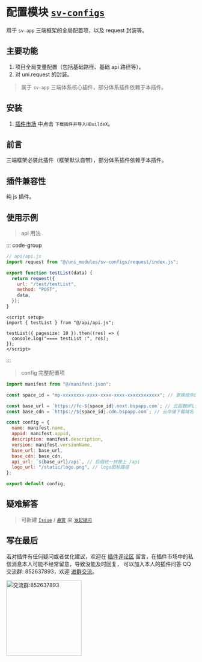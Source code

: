 # 配置模块 [`sv-configs`](https://ext.dcloud.net.cn/plugin?id=17777)

用于 `sv-app` 三端框架的全局配置项，以及 request 封装等。

## 主要功能

1. 项目全局变量配置（包括基础路径、基础 api 路径等）。
2. 对 uni.request 的封装。

> 属于 `sv-app` 三端体系核心插件，部分体系插件依赖于本插件。

## 安装

1. [插件市场](https://ext.dcloud.net.cn/plugin?id=17777) 中点击 `下载插件并导入HBuildeX`。

## 前言

三端框架必装此插件（框架默认自带），部分体系插件依赖于本插件。

## 插件兼容性

纯 js 插件。

## 使用示例

> api 用法

::: code-group

```javascript [api.js]
// api/api.js
import request from "@/uni_modules/sv-configs/request/index.js";

export function testList(data) {
  return request({
    url: "/test/testList",
    method: "POST",
    data,
  });
}
```

```vue [vue3]
<script setup>
import { testList } from "@/api/api.js";

testList({ pagesize: 10 }).then((res) => {
  console.log("==== testList :", res);
});
</script>
```

:::

> config 完整配置项

```javascript
import manifest from "@/manifest.json";

const space_id = "mp-xxxxxxxx-xxxx-xxxx-xxxx-xxxxxxxxxxxx"; // 更换成你的uniCloud服务空间space_id

const base_url = `https://fc-${space_id}.next.bspapp.com`; // 云函数URL化基础路径
const base_cdn = `https://${space_id}.cdn.bspapp.com`; // 云存储下载域名

const config = {
  name: manifest.name,
  appid: manifest.appid,
  description: manifest.description,
  version: manifest.versionName,
  base_url: base_url,
  base_cdn: base_cdn,
  api_url: `${base_url}/api`, // 后缀统一拼接上 /api
  logo_url: "/static/logo.png", // logo图标路径
};

export default config;
```

## 疑难解答

> 可新建 [`Issue`](https://gitee.com/Sonve/sv-app-docs/issues/new) / [`悬赏`](https://gitee.com/Sonve/sv-app-docs/reward_issues/new) 来 [`发起提问`](https://gitee.com/Sonve/sv-app-docs/issues)

## 写在最后

若对插件有任何疑问或者优化建议，欢迎在 [插件评论区](https://ext.dcloud.net.cn/plugin?id=17777#rating) 留言，在插件市场中的私信消息本人可能不经常留意，导致没能及时回复，
可以加入本人的插件问答 QQ 交流群: 852637893，欢迎 [进群交流](https://qm.qq.com/cgi-bin/qm/qr?k=HD9IXnUruOa5pplF1jAeQsLb9BNnP_DE&jump_from=webapi&authKey=tk61Q5la3EAprdYcUBD7v0PBly795OTcT4UT36XxqcG7pmhGRpE+yFlt75vQBWeY)。

<img width="200" src="https://mp-74bfcbac-6ba6-4f39-8513-8831390ff75a.cdn.bspapp.com/static/qqqun.jpg" alt="交流群:852637893"/>

